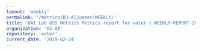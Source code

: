 ```yaml
---
layout: 'weekly'
permalink: '/metrics/D3-AI/water/WEEKLY/'
title: 'DAI Lab OSS Metrics Metrics report for water | WEEKLY-REPORT-2019-02-24'
organization: 'D3-AI'
repository: 'water'
current_date: '2019-02-24'
---
```

